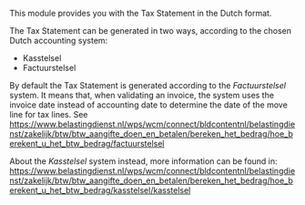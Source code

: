 This module provides you with the Tax Statement in the Dutch format.

The Tax Statement can be generated in two ways, according to the chosen
Dutch accounting system:

- Kasstelsel
- Factuurstelsel

By default the Tax Statement is generated according to the
*Factuurstelsel* system. It means that, when validating an invoice, the
system uses the invoice date instead of accounting date to determine the
date of the move line for tax lines. See
<https://www.belastingdienst.nl/wps/wcm/connect/bldcontentnl/belastingdienst/zakelijk/btw/btw_aangifte_doen_en_betalen/bereken_het_bedrag/hoe_berekent_u_het_btw_bedrag/factuurstelsel>

About the *Kasstelsel* system instead, more information can be found in:
<https://www.belastingdienst.nl/wps/wcm/connect/bldcontentnl/belastingdienst/zakelijk/btw/btw_aangifte_doen_en_betalen/bereken_het_bedrag/hoe_berekent_u_het_btw_bedrag/kasstelsel/kasstelsel>
